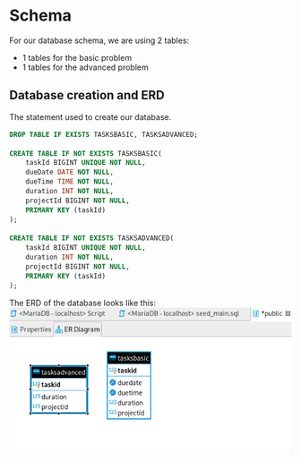 # Schema

For our database schema, we are using 2 tables:
- 1 tables for the basic problem
- 1 tables for the advanced problem

## Database creation and ERD

The statement used to create our database.
```sql
DROP TABLE IF EXISTS TASKSBASIC, TASKSADVANCED;

CREATE TABLE IF NOT EXISTS TASKSBASIC(
    taskId BIGINT UNIQUE NOT NULL,
    dueDate DATE NOT NULL,
    dueTime TIME NOT NULL,
    duration INT NOT NULL,
    projectId BIGINT NOT NULL,
    PRIMARY KEY (taskId)
);

CREATE TABLE IF NOT EXISTS TASKSADVANCED(
    taskId BIGINT UNIQUE NOT NULL,
    duration INT NOT NULL,
    projectId BIGINT NOT NULL,
    PRIMARY KEY (taskId)
);
```

The ERD of the database looks like this:  
![Picture of the ERD](./assets/schema-ERD.png)